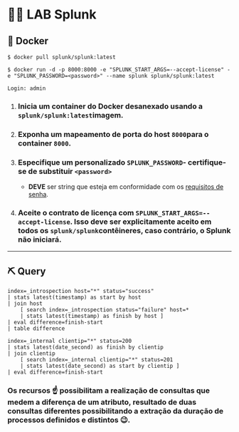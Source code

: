 # 👨‍💻 LAB Splunk

## 🐳 Docker

```
$ docker pull splunk/splunk:latest

$ docker run -d -p 8000:8000 -e "SPLUNK_START_ARGS=--accept-license" -e "SPLUNK_PASSWORD=<password>" --name splunk splunk/splunk:latest

Login: admin
```

1. ### Inicia um container do Docker desanexado usando a `splunk/splunk:latest`imagem.

2. ### Exponha um mapeamento de porta do host `8000`para o container `8000`.

3. ### Especifique um personalizado `SPLUNK_PASSWORD`- certifique-se de substituir `<password>`
   
   - **DEVE** ser string que esteja em conformidade com os [requisitos de senha](https://docs.splunk.com/Documentation/Splunk/latest/Security/Configurepasswordsinspecfile).
   
4. ### Aceite o contrato de licença com `SPLUNK_START_ARGS=--accept-license`. Isso deve ser explicitamente aceito em todos os `splunk/splunk`contêineres, caso contrário, o Splunk não iniciará.

---

## ⛏ Query

```
index=_introspection host="*" status="success"
| stats latest(timestamp) as start by host 
| join host 
    [ search index=_introspection status="failure" host=* 
    | stats latest(timestamp) as finish by host ] 
| eval difference=finish-start
| table difference
```

```
index=_internal clientip="*" status=200
| stats latest(date_second) as finish by clientip 
| join clientip
    [ search index=_internal clientip="*" status=201
    | stats latest(date_second) as start by clientip ] 
| eval difference=finish-start
```



### Os recursos ☝ possibilitam a realização de consultas que medem a diferença de um atributo, resultado de duas consultas diferentes possibilitando a extração da duração de processos definidos e distintos 😉. 
